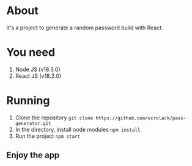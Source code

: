 # About
It's a project to generate a random password build with React.
# You need

1. Node JS (v18.3.0)
2. React JS (v18.2.0)

# Running

1. Clone the repository
      `git clone https://github.com/vcrolack/pass-generator.git`
2. In the directory, install node modules
      `npm install`
3. Run the project
    `npm start`

## Enjoy the app